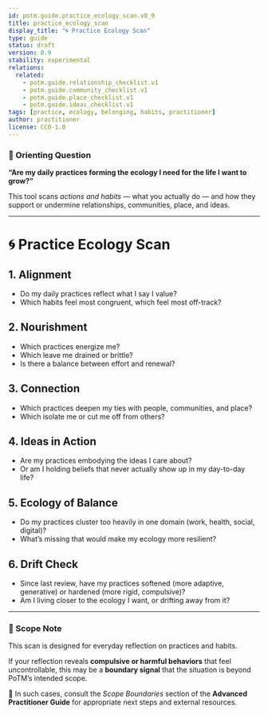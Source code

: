 ```yaml
---
id: potm.guide.practice_ecology_scan.v0_9
title: practice_ecology_scan
display_title: "🌀 Practice Ecology Scan"
type: guide
status: draft
version: 0.9
stability: experimental
relations:
  related:
    - potm.guide.relationship_checklist.v1
    - potm.guide.community_checklist.v1
    - potm.guide.place_checklist.v1
    - potm.guide.ideas_checklist.v1
tags: [practice, ecology, belonging, habits, practitioner]
author: practitioner
license: CC0-1.0
---
```


### 🌱 Orienting Question

**“Are my daily practices forming the ecology I need for the life I want to grow?”**

This tool scans *actions and habits* — what you actually do — and how they support or undermine relationships, communities, place, and ideas.

---

# 🌀 Practice Ecology Scan

## 1. Alignment
- Do my daily practices reflect what I say I value?  
- Which habits feel most congruent, which feel most off-track?  

## 2. Nourishment
- Which practices energize me?  
- Which leave me drained or brittle?  
- Is there a balance between effort and renewal?  

## 3. Connection
- Which practices deepen my ties with people, communities, and place?  
- Which isolate me or cut me off from others?  

## 4. Ideas in Action
- Are my practices embodying the ideas I care about?  
- Or am I holding beliefs that never actually show up in my day-to-day life?  

## 5. Ecology of Balance
- Do my practices cluster too heavily in one domain (work, health, social, digital)?  
- What’s missing that would make my ecology more resilient?  

## 6. Drift Check
- Since last review, have my practices softened (more adaptive, generative) or hardened (more rigid, compulsive)?  
- Am I living closer to the ecology I want, or drifting away from it?  

---

### 🔎 Scope Note
This scan is designed for everyday reflection on practices and habits.  

If your reflection reveals **compulsive or harmful behaviors** that feel uncontrollable, this may be a **boundary signal** that the situation is beyond PoTM’s intended scope.  

📌 In such cases, consult the *Scope Boundaries* section of the **Advanced Practitioner Guide** for appropriate next steps and external resources.

